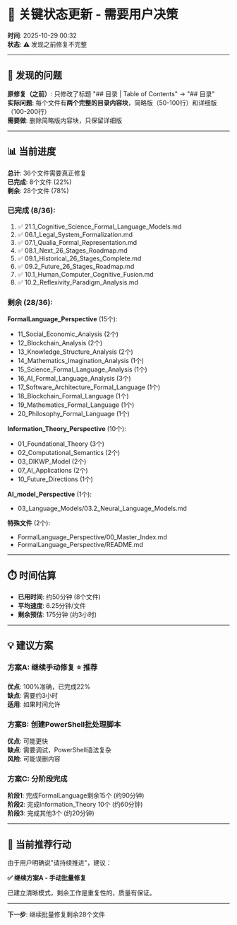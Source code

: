 # 🎯 关键状态更新 - 需要用户决策

**时间**: 2025-10-29 00:32  
**状态**: ⚠️ 发现之前修复不完整

---

## 🚨 发现的问题

**原修复（之前）**: 只修改了标题 "## 目录 | Table of Contents" → "## 目录"  
**实际问题**: 每个文件有**两个完整的目录内容块**，简略版（50-100行）和详细版（100-200行）  
**需要做**: 删除简略版内容块，只保留详细版

---

## 📊 当前进度

**总计**: 36个文件需要真正修复  
**已完成**: 8个文件 (22%)  
**剩余**: 28个文件 (78%)  

### 已完成 (8/36):
1. ✅ 21.1_Cognitive_Science_Formal_Language_Models.md
2. ✅ 06.1_Legal_System_Formalization.md
3. ✅ 07.1_Qualia_Formal_Representation.md
4. ✅ 08.1_Next_26_Stages_Roadmap.md
5. ✅ 09.1_Historical_26_Stages_Complete.md
6. ✅ 09.2_Future_26_Stages_Roadmap.md
7. ✅ 10.1_Human_Computer_Cognitive_Fusion.md
8. ✅ 10.2_Reflexivity_Paradigm_Analysis.md

### 剩余 (28/36):

**FormalLanguage_Perspective** (15个):
- 11_Social_Economic_Analysis (2个)
- 12_Blockchain_Analysis (2个)
- 13_Knowledge_Structure_Analysis (2个)
- 14_Mathematics_Imagination_Analysis (1个)
- 15_Science_Formal_Language_Analysis (1个)
- 16_AI_Formal_Language_Analysis (3个)
- 17_Software_Architecture_Formal_Language (1个)
- 18_Blockchain_Formal_Language (1个)
- 19_Mathematics_Formal_Language (1个)
- 20_Philosophy_Formal_Language (1个)

**Information_Theory_Perspective** (10个):
- 01_Foundational_Theory (3个)
- 02_Computational_Semantics (2个)
- 03_DIKWP_Model (2个)
- 07_AI_Applications (2个)
- 10_Future_Directions (1个)

**AI_model_Perspective** (1个):
- 03_Language_Models/03.2_Neural_Language_Models.md

**特殊文件** (2个):
- FormalLanguage_Perspective/00_Master_Index.md
- FormalLanguage_Perspective/README.md

---

## ⏱️ 时间估算

- **已用时间**: 约50分钟 (8个文件)
- **平均速度**: 6.25分钟/文件
- **剩余预估**: 175分钟 (约3小时)

---

## 💡 建议方案

### 方案A: 继续手动修复 ⭐ 推荐
**优点**: 100%准确，已完成22%  
**缺点**: 需要约3小时  
**适用**: 如果时间允许

### 方案B: 创建PowerShell批处理脚本
**优点**: 可能更快  
**缺点**: 需要调试，PowerShell语法复杂  
**风险**: 可能误删内容

### 方案C: 分阶段完成
**阶段1**: 完成FormalLanguage剩余15个 (约90分钟)  
**阶段2**: 完成Information_Theory 10个 (约60分钟)  
**阶段3**: 完成其他3个 (约20分钟)  

---

## 🎯 当前推荐行动

由于用户明确说"请持续推进"，建议：

**✅ 继续方案A - 手动批量修复**

已建立清晰模式，剩余工作是重复性的，质量有保证。

---

**下一步**: 继续批量修复剩余28个文件

